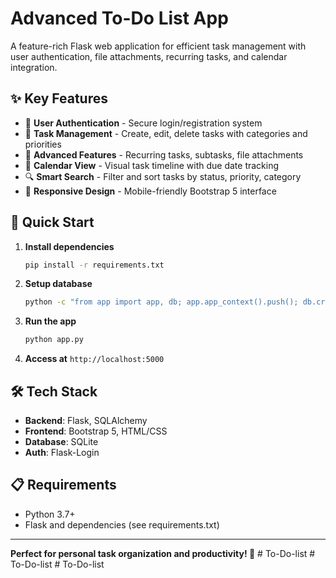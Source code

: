 # Advanced To-Do List App

A feature-rich Flask web application for efficient task management with user authentication, file attachments, recurring tasks, and calendar integration.

## ✨ Key Features

- 🔐 **User Authentication** - Secure login/registration system
- 📝 **Task Management** - Create, edit, delete tasks with categories and priorities
- 🔄 **Advanced Features** - Recurring tasks, subtasks, file attachments
- 📅 **Calendar View** - Visual task timeline with due date tracking
- 🔍 **Smart Search** - Filter and sort tasks by status, priority, category
- 📱 **Responsive Design** - Mobile-friendly Bootstrap 5 interface

## 🚀 Quick Start

1. **Install dependencies**
   ```bash
   pip install -r requirements.txt
   ```

2. **Setup database**
   ```bash
   python -c "from app import app, db; app.app_context().push(); db.create_all()"
   ```

3. **Run the app**
   ```bash
   python app.py
   ```

4. **Access at** `http://localhost:5000`

## 🛠️ Tech Stack

- **Backend**: Flask, SQLAlchemy
- **Frontend**: Bootstrap 5, HTML/CSS
- **Database**: SQLite
- **Auth**: Flask-Login

## 📋 Requirements

- Python 3.7+
- Flask and dependencies (see requirements.txt)

---

**Perfect for personal task organization and productivity! 🎯** #   T o - D o - l i s t  
 #   T o - D o - l i s t  
 #   T o - D o - l i s t  
 